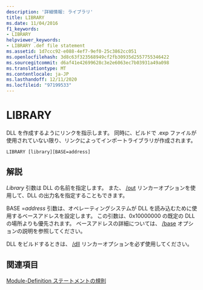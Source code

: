 ```yaml
---
description: '詳細情報: ライブラリ'
title: LIBRARY
ms.date: 11/04/2016
f1_keywords:
- LIBRARY
helpviewer_keywords:
- LIBRARY .def file statement
ms.assetid: 1d7ccc92-e088-4ef7-9ef0-25c3862cc051
ms.openlocfilehash: 3d8c63f323568949cf2fb30935d2557755346422
ms.sourcegitcommit: d6af41e42699628c3e2e6063ec7b03931a49a098
ms.translationtype: MT
ms.contentlocale: ja-JP
ms.lasthandoff: 12/11/2020
ms.locfileid: "97199533"
---
```

# <a name="library"></a>LIBRARY

DLL を作成するようにリンクを指示します。 同時に、ビルドで .exp ファイルが使用されていない限り、リンクによってインポートライブラリが作成されます。

```
LIBRARY [library][BASE=address]
```

## <a name="remarks"></a>解説

*Library* 引数は DLL の名前を指定します。 また、 [/out](out-output-file-name.md) リンカーオプションを使用して、DLL の出力名を指定することもできます。

BASE =*address* 引数は、オペレーティングシステムが DLL を読み込むために使用するベースアドレスを設定します。 この引数は、0x10000000 の既定の DLL の場所よりも優先されます。 ベースアドレスの詳細については、 [/base](base-base-address.md) オプションの説明を参照してください。

DLL をビルドするときは、 [/dll](dll-build-a-dll.md) リンカーオプションを必ず使用してください。

## <a name="see-also"></a>関連項目

[Module-Definition ステートメントの規則](rules-for-module-definition-statements.md)
